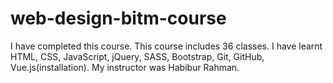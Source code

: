 # web-design-bitm-course
I have completed this course. This course includes 36 classes. I have learnt HTML, CSS, JavaScript, jQuery, SASS, Bootstrap, Git, GitHub, Vue.js(installation). My instructor was Habibur Rahman.
